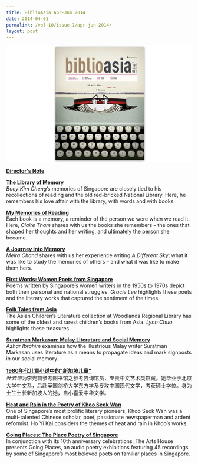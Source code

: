 ```yaml
---
title: BiblioAsia Apr-Jun 2014
date: 2014-04-01
permalink: /vol-10/issue-1/apr-jun-2014/
layout: post
---
```

<img src="/images/vol-10-issue-1/background/cover_4.jpg">

[<b>Director's Note</b>](/vol-10/issue-1/apr-jun-2014/director-note)

[<b>The Library of Memory </b>](/vol-10/issue-1/apr-jun-2014/library-memory)<br><i>Boey Kim Cheng</i>’s memories of Singapore are closely tied to his recollections of reading and the old red-bricked National Library. Here, he remembers his love affair with the library, with words and with books.

[<b>My Memories of Reading</b>](/vol-10/issue-1/apr-jun-2014/reading-memory)<br>Each book is a memory, a reminder of the person we were when we read it. Here, <i>Claire Tham</i> shares with us the books she remembers – the ones that shaped her thoughts and her writing, and ultimately the person she became.

[<b>A Journey into Memory</b>](/vol-10/issue-1/apr-jun-2014/journey-memory)<br><i>Meira Chand</i> shares with us her experience writing <i>A Different Sky</i>; what it was like to study the memories of others – and what it was like to make them hers.

[<b>First Words:   Women Poets from  Singapore </b>](/vol-10/issue-1/apr-jun-2014/first-women-poets)<br>Poems written by Singapore’s women writers in the 1950s to 1970s depict both their personal and national struggles. <i>Gracie Lee</i> highlights these poets and the literary works that captured the sentiment of the times.

[<b>Folk Tales from Asia</b>](/vol-10/issue-1/apr-jun-2014/folk-tales)<br>The Asian Children’s Literature collection at Woodlands Regional Library has some of the oldest and rarest children’s books from Asia. <i>Lynn Chua</i> highlights these treasures.

[<b>Suratman Markasan: Malay Literature and Social Memory</b>](/vol-10/issue-1/apr-jun-2014/suratman)<br><i>Azhar Ibrahim</i> examines how the illustrious Malay writer Suratman Markasan uses literature as a means to propagate ideas and mark signposts in our social memory. 

[<b>1980年代儿童小说中的"新加坡儿童"</b>](/vol-10/issue-1/apr-jun-2014/sg-children)<br> <i>叶若诗</i>为李光前参考图书馆之参考咨询馆员，专责中文艺术类馆藏。她毕业于北京大学中文系，后赴英国剑桥大学东方学系专攻中国现代文学，考获硕士学位。身为土生土长新加坡人的她，自小喜爱中华文学。

[<b>Heat and Rain in the Poetry of Khoo Seok Wan</b>](/vol-10/issue-1/apr-jun-2014/heat-and-rain)<br>One of Singapore’s most prolific literary pioneers, Khoo Seok Wan was a multi-talented Chinese scholar, poet, passionate newspaperman and ardent reformist. Ho Yi Kai considers the themes of heat and rain in Khoo’s works.

[<b>Going Places: The Place Poetry of Singapore</b>](/vol-10/issue-1/apr-jun-2014/going-places)<br>In conjunction with its 10th anniversary celebrations, The Arts House presents Going Places, an audio poetry exhibitions featuring 45 recordings by some of Singapore’s most beloved poets on familiar places in Singapore.